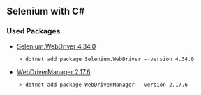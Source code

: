 ## Selenium with C#

### Used Packages
- [Selenium.WebDriver 4.34.0](https://www.nuget.org/packages/Selenium.WebDriver/4.34.0)
```
    > dotnet add package Selenium.WebDriver --version 4.34.0
```
- [WebDriverManager 2.17.6](https://www.nuget.org/packages/WebDriverManager/2.17.6)
```
    > dotnet add package WebDriverManager --version 2.17.6
```